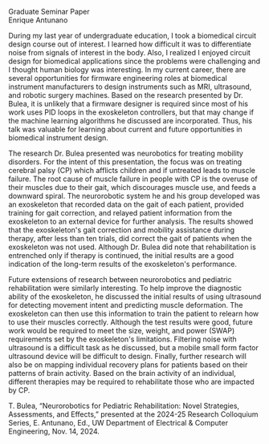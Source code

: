 Graduate Seminar Paper <br>
Enrique Antunano <br>

During my last year of undergraduate education, I took a biomedical circuit design course out of interest. I learned how difficult it was to differentiate noise from signals of interest in the body. Also, I realized I enjoyed circuit design for biomedical applications since the problems were challenging and I thought human biology was interesting. In my current career, there are several opportunities for firmware engineering roles at biomedical instrument manufacturers to design instruments such as MRI, ultrasound, and robotic surgery machines. Based on the research presented by Dr. Bulea, it is unlikely that a firmware designer is required since most of his work uses PID loops in the exoskeleton controllers, but that may change if the machine learning algorithms he discussed are incorporated. Thus, his talk was valuable for learning about current and future opportunities in biomedical instrument design.

The research Dr. Bulea presented was neurobotics for treating mobility disorders. For the intent of this presentation, the focus was on treating cerebral palsy (CP) which afflicts children and if untreated leads to muscle failure. The root cause of muscle failure in people with CP is the overuse of their muscles due to their gait, which discourages muscle use, and feeds a downward spiral. The neurorobotic system he and his group developed was an exoskeleton that recorded data on the gait of each patient, provided training for gait correction, and relayed patient information from the exoskeleton to an external device for further analysis. The results showed that the exoskeleton's gait correction and mobility assistance during therapy, after less than ten trials, did correct the gait of patients when the exoskeleton was not used. Although Dr. Bulea did note that rehabilitation is entrenched only if therapy is continued, the initial results are a good indication of the long-term results of the exoskeleton's performance. 

Future extensions of research between neurorobotics and pediatric rehabilitation were similarly interesting. To help improve the diagnostic ability of the exoskeleton, he discussed the initial results of using ultrasound for detecting movement intent and predicting muscle deformation. The exoskeleton can then use this information to train the patient to relearn how to use their muscles correctly. Although the test results were good, future work would be required to meet the size, weight, and power (SWAP) requirements set by the exoskeleton's limitations. Filtering noise with ultrasound is a difficult task as he discussed, but a mobile small form factor ultrasound device will be difficult to design. Finally, further research will also be on mapping individual recovery plans for patients based on their patterns of brain activity. Based on the brain activity of an individual, different therapies may be required to rehabilitate those who are impacted by CP.

T. Bulea, “Neurorobotics for Pediatric Rehabilitation: Novel Strategies, Assessments, and Effects,”  presented at the 2024-25 Research Colloquium Series, E. Antunano, Ed.,  UW Department of Electrical & Computer Engineering, Nov. 14, 2024.